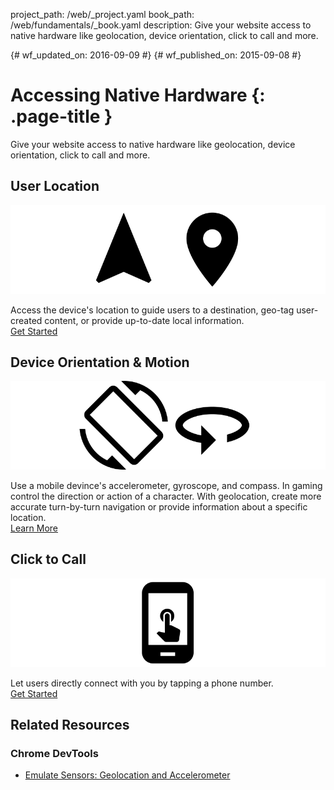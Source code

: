 project_path: /web/_project.yaml
book_path: /web/fundamentals/_book.yaml
description: Give your website access to native hardware like geolocation, device orientation, click to call and more.

{# wf_updated_on: 2016-09-09 #}
{# wf_published_on: 2015-09-08 #}

# Accessing Native Hardware {: .page-title }

Give your website access to native hardware like geolocation, device
orientation, click to call and more.


<div class="attempt-left">
  <h2>User Location</h2>
  <a href="user-location/">
    <img src="images/geoloc.png">
  </a>
  <p>
    Access the device's location to guide users to a destination, geo-tag
    user-created content, or provide up-to-date local information.<br>
    <a href="user-location/">Get Started</a>
  </p>
</div>

<div class="attempt-right">
  <h2>Device Orientation &amp; Motion</h2>
  <a href="device-orientation/">
    <img src="images/device-orientation.png">
  </a>
  <p>
    Use a mobile devince's accelerometer, gyroscope, and compass. In gaming
    control the direction or action of a character. With geolocation, create
    more accurate turn-by-turn navigation or provide information about a
    specific location.<br>
    <a href="device-orientation/">Learn More</a>
  </p>
</div>

<div style="clear:both;"></div>

<div class="attempt-left">
  <h2>Click to Call</h2>
  <a href="click-to-call/">
    <img src="images/click-to-call.png">
  </a>
  <p>
	   Let users directly connect with you by tapping a phone number.<br>
    <a href="click-to-call/">Get Started</a>
  </p>
</div>


<div style="clear:both;"></div>

## Related Resources

### Chrome DevTools

* [Emulate Sensors: Geolocation and Accelerometer](/web/tools/chrome-devtools/device-mode/device-input-and-sensors)


<div style="clear:both;"></div>
